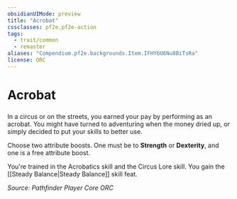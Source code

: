 ```yaml
---
obsidianUIMode: preview
title: "Acrobat"
cssclasses: pf2e,pf2e-action
tags:
  - trait/common
  - remaster
aliases: "Compendium.pf2e.backgrounds.Item.IFHYbU6Nu8BiTsRa"
license: ORC
---
```

# Acrobat

### 






In a circus or on the streets, you earned your pay by performing as an acrobat. You might have turned to adventuring when the money dried up, or simply decided to put your skills to better use.

Choose two attribute boosts. One must be to **Strength** or **Dexterity**, and one is a free attribute boost.

You're trained in the Acrobatics skill and the Circus Lore skill. You gain the [[Steady Balance|Steady Balance]] skill feat.

*Source: Pathfinder Player Core*
*ORC*